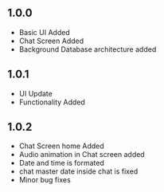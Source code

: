 ## 1.0.0

* Basic UI Added
* Chat Screen Added
* Background Database architecture added


## 1.0.1

* UI Update
* Functionality Added


## 1.0.2

* Chat Screen home Added
* Audio animation in Chat screen added
* Date and time is formated
* chat master date inside chat is fixed
* Minor bug fixes